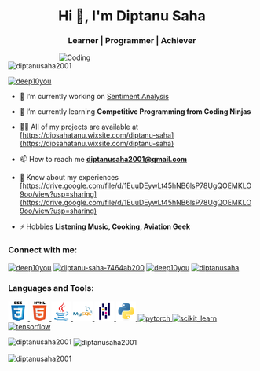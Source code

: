 <h1 align="center">Hi 👋, I'm Diptanu Saha</h1>
<h3 align="center">Learner | Programmer | Achiever</h3>
<img align = "right" alt = "Coding" width = "400" src = "https://cdn.dribble.com/users/1162077/screenshots/3848914/programmer.gif">

<p align="left"> <img src="https://komarev.com/ghpvc/?username=diptanusaha2001&label=Profile%20views&color=0e75b6&style=flat" alt="diptanusaha2001" /> </p>

<p align="left"> <a href="https://twitter.com/deep10you" target="blank"><img src="https://img.shields.io/twitter/follow/deep10you?logo=twitter&style=for-the-badge" alt="deep10you" /></a> </p>

- 🔭 I’m currently working on [Sentiment Analysis](https://github.com/diptanusaha2001/Sentiment-Analysis-Project)

- 🌱 I’m currently learning **Competitive Programming from Coding Ninjas**

- 👨‍💻 All of my projects are available at [https://dipsahatanu.wixsite.com/diptanu-saha](https://dipsahatanu.wixsite.com/diptanu-saha)

- 📫 How to reach me **diptanusaha2001@gmail.com**

- 📄 Know about my experiences [https://drive.google.com/file/d/1EuuDEywLt45hNB6lsP78UgQOEMKLO9oo/view?usp=sharing](https://drive.google.com/file/d/1EuuDEywLt45hNB6lsP78UgQOEMKLO9oo/view?usp=sharing)

- ⚡ Hobbies **Listening Music, Cooking, Aviation Geek**

<h3 align="left">Connect with me:</h3>
<p align="left">
<a href="https://twitter.com/deep10you" target="blank"><img align="center" src="https://raw.githubusercontent.com/rahuldkjain/github-profile-readme-generator/master/src/images/icons/Social/twitter.svg" alt="deep10you" height="30" width="40" /></a>
<a href="https://linkedin.com/in/diptanu-saha-7464ab200" target="blank"><img align="center" src="https://raw.githubusercontent.com/rahuldkjain/github-profile-readme-generator/master/src/images/icons/Social/linked-in-alt.svg" alt="diptanu-saha-7464ab200" height="30" width="40" /></a>
<a href="https://instagram.com/deep10you" target="blank"><img align="center" src="https://raw.githubusercontent.com/rahuldkjain/github-profile-readme-generator/master/src/images/icons/Social/instagram.svg" alt="deep10you" height="30" width="40" /></a>
<a href="https://www.leetcode.com/diptanusaha" target="blank"><img align="center" src="https://raw.githubusercontent.com/rahuldkjain/github-profile-readme-generator/master/src/images/icons/Social/leet-code.svg" alt="diptanusaha" height="30" width="40" /></a>
</p>

<h3 align="left">Languages and Tools:</h3>
<p align="left"> <a href="https://www.w3schools.com/css/" target="_blank" rel="noreferrer"> <img src="https://raw.githubusercontent.com/devicons/devicon/master/icons/css3/css3-original-wordmark.svg" alt="css3" width="40" height="40"/> </a> <a href="https://www.w3.org/html/" target="_blank" rel="noreferrer"> <img src="https://raw.githubusercontent.com/devicons/devicon/master/icons/html5/html5-original-wordmark.svg" alt="html5" width="40" height="40"/> </a> <a href="https://www.java.com" target="_blank" rel="noreferrer"> <img src="https://raw.githubusercontent.com/devicons/devicon/master/icons/java/java-original.svg" alt="java" width="40" height="40"/> </a> <a href="https://www.mysql.com/" target="_blank" rel="noreferrer"> <img src="https://raw.githubusercontent.com/devicons/devicon/master/icons/mysql/mysql-original-wordmark.svg" alt="mysql" width="40" height="40"/> </a> <a href="https://pandas.pydata.org/" target="_blank" rel="noreferrer"> <img src="https://raw.githubusercontent.com/devicons/devicon/2ae2a900d2f041da66e950e4d48052658d850630/icons/pandas/pandas-original.svg" alt="pandas" width="40" height="40"/> </a> <a href="https://www.python.org" target="_blank" rel="noreferrer"> <img src="https://raw.githubusercontent.com/devicons/devicon/master/icons/python/python-original.svg" alt="python" width="40" height="40"/> </a> <a href="https://pytorch.org/" target="_blank" rel="noreferrer"> <img src="https://www.vectorlogo.zone/logos/pytorch/pytorch-icon.svg" alt="pytorch" width="40" height="40"/> </a> <a href="https://scikit-learn.org/" target="_blank" rel="noreferrer"> <img src="https://upload.wikimedia.org/wikipedia/commons/0/05/Scikit_learn_logo_small.svg" alt="scikit_learn" width="40" height="40"/> </a> <a href="https://www.tensorflow.org" target="_blank" rel="noreferrer"> <img src="https://www.vectorlogo.zone/logos/tensorflow/tensorflow-icon.svg" alt="tensorflow" width="40" height="40"/> </a> </p>

<p><img align="left" src="https://github-readme-stats.vercel.app/api/top-langs?username=diptanusaha2001&show_icons=true&locale=en&layout=compact" alt="diptanusaha2001" /></p>

<p>&nbsp;<img align="center" src="https://github-readme-stats.vercel.app/api?username=diptanusaha2001&show_icons=true&locale=en" alt="diptanusaha2001" /></p>

<p><img align="center" src="https://github-readme-streak-stats.herokuapp.com/?user=diptanusaha2001&" alt="diptanusaha2001" /></p>
